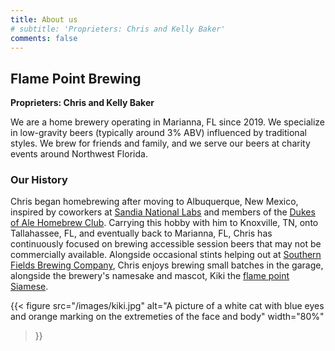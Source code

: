 ```yaml
---
title: About us
# subtitle: 'Proprieters: Chris and Kelly Baker'
comments: false
---
```


## Flame Point Brewing

**Proprieters: Chris and Kelly Baker**

We are a home brewery operating in Marianna, FL since 2019. 
We specialize in low-gravity beers (typically around 3% ABV) influenced
by traditional styles. We brew for friends and family, and we
serve our beers at charity events around Northwest Florida.

### Our History

Chris began homebrewing after moving to Albuquerque, New Mexico, inspired by
coworkers at [Sandia National Labs](https://sandia.gov) and members of the
[Dukes of Ale Homebrew Club](https://www.dukesofale.com/). Carrying this hobby
with him to Knoxville, TN, onto Tallahassee, FL, and eventually back to
Marianna, FL, Chris has continuously focused on brewing accessible session
beers that may not be commercially available. Alongside occasional stints
helping out at [Southern Fields Brewing
Company](https://www.southernfieldsbrewingco.com/), Chris enjoys brewing small
batches in the garage, alongside the brewery's namesake and mascot, Kiki the
[flame point Siamese](https://happywhisker.com/flame-point-siamese-cat/).

{{< figure 
  src="/images/kiki.jpg"
  alt="A picture of a white cat with blue eyes and orange marking on the extremeties of the face and body"
  width="80%"
>}}
